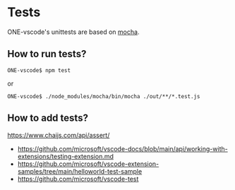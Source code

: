 # Tests

ONE-vscode's unittests are based on [mocha](https://mochajs.org/).

## How to run tests?

```
ONE-vscode$ npm test
```

or

```
ONE-vscode$ ./node_modules/mocha/bin/mocha ./out/**/*.test.js
```

## How to add tests?

https://www.chaijs.com/api/assert/

- https://github.com/microsoft/vscode-docs/blob/main/api/working-with-extensions/testing-extension.md
- https://github.com/microsoft/vscode-extension-samples/tree/main/helloworld-test-sample
- https://github.com/microsoft/vscode-test

